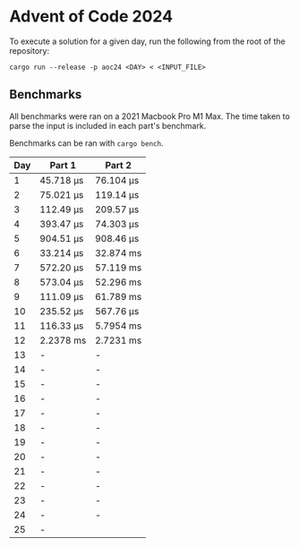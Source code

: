 # Advent of Code 2024

To execute a solution for a given day, run the following from the root of the
repository:

```
cargo run --release -p aoc24 <DAY> < <INPUT_FILE>
```

## Benchmarks

All benchmarks were ran on a 2021 Macbook Pro M1 Max. The time taken to parse
the input is included in each part's benchmark.

Benchmarks can be ran with `cargo bench`.

| Day | Part 1    | Part 2    |
| --- | ------    | ------    |
| 1   | 45.718 µs | 76.104 µs |
| 2   | 75.021 µs | 119.14 µs |
| 3   | 112.49 µs | 209.57 µs |
| 4   | 393.47 µs | 74.303 µs |
| 5   | 904.51 µs | 908.46 µs |
| 6   | 33.214 µs | 32.874 ms |
| 7   | 572.20 µs | 57.119 ms |
| 8   | 573.04 µs | 52.296 ms |
| 9   | 111.09 µs | 61.789 ms |
| 10  | 235.52 µs | 567.76 µs |
| 11  | 116.33 µs | 5.7954 ms |
| 12  | 2.2378 ms | 2.7231 ms |
| 13  | - | - |
| 14  | - | - |
| 15  | - | - |
| 16  | - | - |
| 17  | - | - |
| 18  | - | - |
| 19  | - | - |
| 20  | - | - |
| 21  | - | - |
| 22  | - | - |
| 23  | - | - |
| 24  | - | - |
| 25  | - |           |

